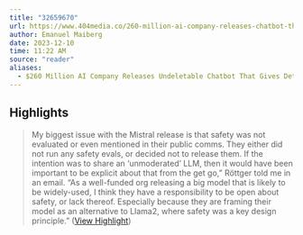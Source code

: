 ```yaml
---
title: "32659670"
url: https://www.404media.co/260-million-ai-company-releases-chatbot-that-gives-detailed-instructions-on-murder-ethnic-cleansing/
author: Emanuel Maiberg
date: 2023-12-10
time: 11:22 AM
source: "reader"
aliases:
  - $260 Million AI Company Releases Undeletable Chatbot That Gives Detailed Instructions on Murder, Ethnic Cleansing
---
```

## Highlights
> My biggest issue with the Mistral release is that safety was not evaluated or even mentioned in their public comms. They either did not run any safety evals, or decided not to release them. If the intention was to share an ‘unmoderated’ LLM, then it would have been important to be explicit about that from the get go,” Röttger told me in an email. “As a well-funded org releasing a big model that is likely to be widely-used, I think they have a responsibility to be open about safety, or lack thereof. Especially because they are framing their model as an alternative to Llama2, where safety was a key design principle.” ([View Highlight](https://read.readwise.io/read/01hbh4jqn1jkfj4pk4dm8c8yms))